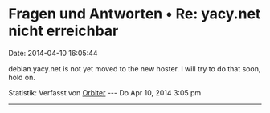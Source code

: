 Fragen und Antworten • Re: yacy.net nicht erreichbar
====================================================

Date: 2014-04-10 16:05:44

debian.yacy.net is not yet moved to the new hoster. I will try to do
that soon, hold on.

Statistik: Verfasst von
[Orbiter](http://forum.yacy-websuche.de/memberlist.php?mode=viewprofile&u=2)
--- Do Apr 10, 2014 3:05 pm

------------------------------------------------------------------------
